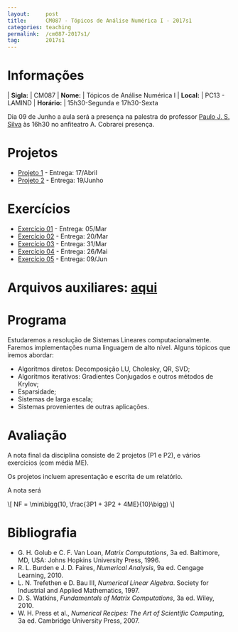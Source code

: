 ```yaml
---
layout:     post
title:      CM087 - Tópicos de Análise Numérica I - 2017s1
categories: teaching
permalink:  /cm087-2017s1/
tag:        2017s1
---
```


# Informações

  | **Sigla:**   | CM087
  | **Nome:**    | Tópicos de Análise Numérica I
  | **Local:**   | PC13 - LAMIND
  | **Horário:** | 15h30-Segunda e 17h30-Sexta

Dia 09 de Junho a aula será a presença na palestra do professor [Paulo J. S.
Silva](http://www.ime.unicamp.br/~pjssilva/) às 16h30 no anfiteatro A.
Cobrarei presença.

# Projetos

- [Projeto 1]({{site.baseurl}}/disciplinas/cm087/proj1.html) -
  Entrega: 17/Abril
- [Projeto 2]({{site.baseurl}}/disciplinas/cm087/proj2.html) -
  Entrega: 19/Junho

# Exercícios

- [Exercício 01]({{site.baseurl}}/disciplinas/cm087/ex01.html) -
  Entrega: 05/Mar
- [Exercício 02]({{site.baseurl}}/disciplinas/cm087/ex02.html) -
  Entrega: 20/Mar
- [Exercício 03]({{site.baseurl}}/disciplinas/cm087/ex03.html) -
  Entrega: 31/Mar
- [Exercício 04]({{site.baseurl}}/disciplinas/cm087/ex04.html) -
  Entrega: 26/Mai
- [Exercício 05]({{site.baseurl}}/disciplinas/cm087/ex05.html) -
  Entrega: 09/Jun

# Arquivos auxiliares: [aqui](https://github.com/abelsiqueira/abelsiqueira.github.io/tree/master/disciplinas/cm087/impl)

# Programa

Estudaremos a resolução de Sistemas Lineares computacionalmente.
Faremos implementações numa linguagem de alto nível.
Alguns tópicos que iremos abordar:

- Algoritmos diretos: Decomposição LU, Cholesky, QR, SVD;
- Algoritmos iterativos: Gradientes Conjugados e outros métodos de Krylov;
- Esparsidade;
- Sistemas de larga escala;
- Sistemas provenientes de outras aplicações.

# Avaliação

A nota final da disciplina consiste de 2 projetos (P1 e P2), e vários
exercícios (com média ME).

Os projetos incluem apresentação e escrita de um relatório.

A nota será

<p>
\[
  NF = \min\bigg(10, \frac{3P1 + 3P2 + 4ME}{10}\bigg)
\]
</p>

# Bibliografia

  - G. H. Golub e C. F. Van Loan, *Matrix Computations*, 3a ed. Baltimore, MD,
    USA: Johns Hopkins University Press, 1996.
  - R. L. Burden e J. D. Faires, *Numerical Analysis*, 9a ed. Cengage Learning,
    2010.
  - L. N. Trefethen e D. Bau III, *Numerical Linear Algebra*. Society for
    Industrial and Applied Mathematics, 1997.
  - D. S. Watkins, *Fundamentals of Matrix Computations*, 3a ed. Wiley, 2010.
  - W. H. Press et al., *Numerical Recipes: The Art of Scientific Computing*, 3a
    ed. Cambridge University Press, 2007.
